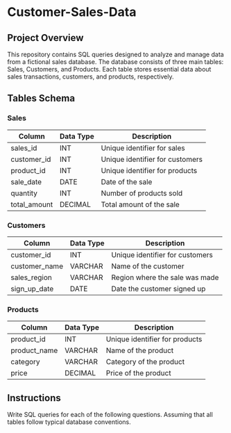 # Customer-Sales-Data

## Project Overview

This repository contains SQL queries designed to analyze and manage data from a fictional sales database. The database consists of three main tables: Sales, Customers, and Products. Each table stores essential data about sales transactions, customers, and products, respectively.

## Tables Schema

### Sales
| Column	     | Data Type	| Description
|--------------|------------|----------------
| sales_id	   |    INT	    |   Unique identifier for sales
| customer_id  | 	  INT	    |   Unique identifier for customers
| product_id	 |    INT	    |   Unique identifier for products
| sale_date	   |    DATE	  |   Date of the sale
| quantity	   |    INT	    |   Number of products sold
| total_amount |	  DECIMAL	|   Total amount of the sale

### Customers

| Column	     | Data Type	| Description
|--------------|------------|----------------
| customer_id  | 	  INT	    |   Unique identifier for customers
| customer_name|    VARCHAR |   Name of the customer
| sales_region |    VARCHAR |   Region where the sale was made
| sign_up_date |    DATE    |   Date the customer signed up

### Products

| Column	     | Data Type	| Description
|--------------|------------|----------------
| product_id   | 	  INT	    |   Unique identifier for products
| product_name |    VARCHAR |   Name of the product
| category     |    VARCHAR |   Category of the product
| price        |    DECIMAL |   Price of the product


## Instructions

Write SQL queries for each of the following questions. Assuming that all tables follow typical database conventions.
